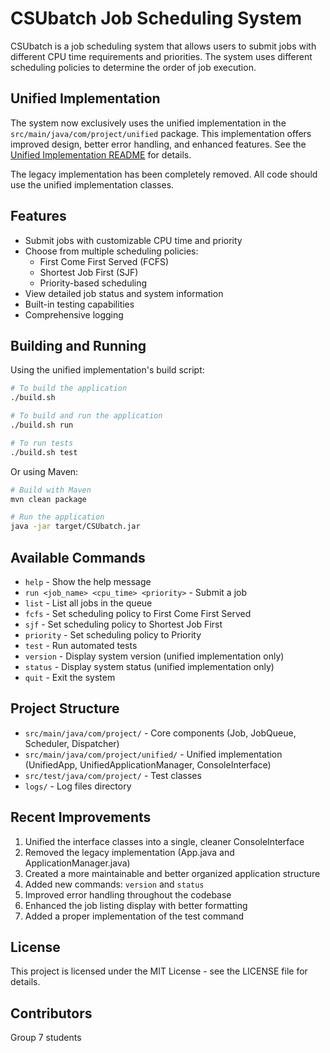 # CSUbatch Job Scheduling System

CSUbatch is a job scheduling system that allows users to submit jobs with different CPU time requirements and priorities. The system uses different scheduling policies to determine the order of job execution.

## Unified Implementation

The system now exclusively uses the unified implementation in the `src/main/java/com/project/unified` package. This implementation offers improved design, better error handling, and enhanced features. See the [Unified Implementation README](src/main/java/com/project/unified/README.md) for details.

The legacy implementation has been completely removed. All code should use the unified implementation classes.

## Features

- Submit jobs with customizable CPU time and priority
- Choose from multiple scheduling policies:
  - First Come First Served (FCFS)
  - Shortest Job First (SJF)
  - Priority-based scheduling
- View detailed job status and system information
- Built-in testing capabilities
- Comprehensive logging

## Building and Running

Using the unified implementation's build script:

```bash
# To build the application
./build.sh

# To build and run the application
./build.sh run

# To run tests
./build.sh test
```

Or using Maven:

```bash
# Build with Maven
mvn clean package

# Run the application
java -jar target/CSUbatch.jar
```

## Available Commands

- `help` - Show the help message
- `run <job_name> <cpu_time> <priority>` - Submit a job
- `list` - List all jobs in the queue
- `fcfs` - Set scheduling policy to First Come First Served
- `sjf` - Set scheduling policy to Shortest Job First
- `priority` - Set scheduling policy to Priority
- `test` - Run automated tests
- `version` - Display system version (unified implementation only)
- `status` - Display system status (unified implementation only)
- `quit` - Exit the system

## Project Structure

- `src/main/java/com/project/` - Core components (Job, JobQueue, Scheduler, Dispatcher)
- `src/main/java/com/project/unified/` - Unified implementation (UnifiedApp, UnifiedApplicationManager, ConsoleInterface)
- `src/test/java/com/project/` - Test classes
- `logs/` - Log files directory

## Recent Improvements

1. Unified the interface classes into a single, cleaner ConsoleInterface
2. Removed the legacy implementation (App.java and ApplicationManager.java)
3. Created a more maintainable and better organized application structure
4. Added new commands: `version` and `status`
5. Improved error handling throughout the codebase
6. Enhanced the job listing display with better formatting
7. Added a proper implementation of the test command

## License

This project is licensed under the MIT License - see the LICENSE file for details.

## Contributors

Group 7 students 